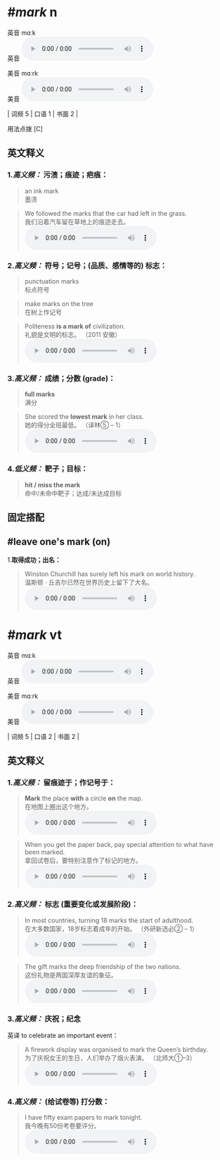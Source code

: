# ***\#mark*** n
英音 mɑːk  
英音
<audio src="./media/mark-B.aac" controls="controls"></audio>

美音 mɑːrk  
美音
<audio src="./media/mark.aac" controls="controls"></audio>



| 词频 5 | 口语 1 | 书面 2 |  

用法点拨  [C]

英文释义
---
### 1.*高义频：* **污渍；痕迹；疤痕：**  

 > an ink mark   
 > 墨渍    

 > We followed the marks that the car had left in the grass.   
 > 我们沿着汽车留在草地上的痕迹走去。    
<audio src="./media/mark-1.aac" controls="controls"></audio>

### 2.*高义频：* **符号；记号；(品质、感情等的) 标志：**  

 > punctuation marks  
 > 标点符号    

 > make marks on the tree   
 > 在树上作记号    

 > Politeness **is a mark of** civilization.  
 > 礼貌是文明的标志。  （2011 安徽）  
<audio src="./media/mark-2.aac" controls="controls"></audio>

### 3.*高义频：* **成绩；分数 (grade)：**  

 > **full marks**   
 > 满分    

 > She scored the **lowest mark** in her class.  
 > 她的得分全班最低。  （译林⑤ – 1）  
<audio src="./media/mark-3.aac" controls="controls"></audio>

### 4.*低义频：* **靶子；目标：**  

 > **hit / miss the mark**   
 > 命中/未命中靶子；达成/未达成目标    


固定搭配
---
## \#leave one's mark (on)
1.**取得成功；出名：**  

 > Winston Churchill has surely left his mark on world history.  
 > 温斯顿 · 丘吉尔已然在世界历史上留下了大名。    
<audio src="./media/mark-4.aac" controls="controls"></audio>


# ***\#mark*** vt
英音 mɑːk  
英音
<audio src="./media/mark-B.aac" controls="controls"></audio>

美音 mɑːrk  
美音
<audio src="./media/mark.aac" controls="controls"></audio>



| 词频 5 | 口语 2 | 书面 2 |  

英文释义
---
### 1.*高义频：* **留痕迹于；作记号于：**  

 > **Mark** the place **with** a circle **on** the map.   
 > 在地图上圈出这个地方。    
<audio src="./media/mark-5.aac" controls="controls"></audio>

 > When you get the paper back, pay special attention to what have been marked.   
 > 拿回试卷后，要特别注意作了标记的地方。    
<audio src="./media/mark-6.aac" controls="controls"></audio>

### 2.*高义频：* **标志 (重要变化或发展阶段)：**  

 > In most countries, turning 18 marks the start of adulthood.  
 > 在大多数国家，18岁标志着成年的开始。  （外研新选必② – 1）  
<audio src="./media/In most countries, turning 18 marks the start of adulthood2_AAC.aac" controls="controls"></audio>

 > The gift marks the deep friendship of the two nations.   
 > 这份礼物是两国深厚友谊的象征。    
<audio src="./media/mark-8.aac" controls="controls"></audio>

### 3.*高义频：* **庆祝；纪念**  
英译 to celebrate an important event：

 > A firework display was organised to mark the Queen’s birthday.  
 > 为了庆祝女王的生日，人们举办了烟火表演。  （北师大①–3）  
<audio src="./media/P271 mark1.aac" controls="controls"></audio>

### 4.*高义频：* **(给试卷等) 打分数：**  

 > I have fifty exam papers to mark tonight.   
 > 我今晚有50份考卷要评分。    
<audio src="./media/mark-9.aac" controls="controls"></audio>


